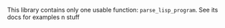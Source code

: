 This library contains only one usable function: `parse_lisp_program`. See its docs for examples n stuff
